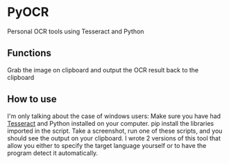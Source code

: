 # PyOCR
Personal OCR tools using Tesseract and Python

## Functions
Grab the image on clipboard and output the OCR result back to the clipboard

## How to use
I'm only talking about the case of windows users:
Make sure you have had [Tesseract](https://github.com/tesseract-ocr/tesseract) and Python installed on your computer.
pip install the libraries imported in the script.
Take a screenshot, run one of these scripts, and you should see the output on your clipboard.
I wrote 2 versions of this tool that allow you either to specify the target language yourself or to have the program detect it automatically.
